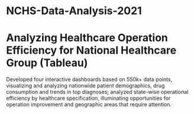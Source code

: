 # NCHS-Data-Analysis-2021
# Analyzing Healthcare Operation Efficiency for National Healthcare Group (Tableau)

Developed four interactive dashboards based on 550k+ data points, visualizing and analyzing nationwide patient demographics, drug consumption and trends in top diagnoses; analyzed state-wise operational efficiency by healthcare specification, illuminating opportunities for operation improvement and geographic areas that require attention.

